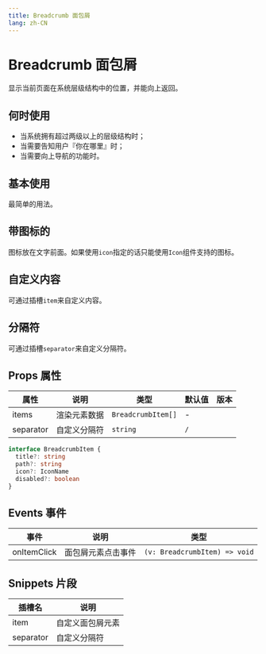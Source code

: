 ```yaml
---
title: Breadcrumb 面包屑
lang: zh-CN
---
```


# Breadcrumb 面包屑

显示当前页面在系统层级结构中的位置，并能向上返回。

## 何时使用

- 当系统拥有超过两级以上的层级结构时；
- 当需要告知用户『你在哪里』时；
- 当需要向上导航的功能时。

## 基本使用

最简单的用法。

<demo src="../../../../example/breadcrumb/basic.svelte"></demo>

## 带图标的

图标放在文字前面。如果使用`icon`指定的话只能使用`Icon`组件支持的图标。

<demo src="../../../../example/breadcrumb/icon.svelte"></demo>

## 自定义内容

可通过插槽`item`来自定义内容。

<demo src="../../../../example/breadcrumb/item.svelte"></demo>

## 分隔符

可通过插槽`separator`来自定义分隔符。

<demo src="../../../../example/breadcrumb/separator.svelte"></demo>

## Props 属性

| 属性      | 说明         | 类型               | 默认值 | 版本 |
| --------- | ------------ | ------------------ | ------ | ---- |
| items     | 渲染元素数据 | `BreadcrumbItem[]` | -      |      |
| separator | 自定义分隔符 | `string`           | `/`    |      |

```ts
interface BreadcrumbItem {
  title?: string
  path?: string
  icon?: IconName
  disabled?: boolean
}
```

## Events 事件

| 事件        | 说明               | 类型                          |
| ----------- | ------------------ | ----------------------------- |
| onItemClick | 面包屑元素点击事件 | `(v: BreadcrumbItem) => void` |

## Snippets 片段

| 插槽名    | 说明             |
| --------- | ---------------- |
| item      | 自定义面包屑元素 |
| separator | 自定义分隔符     |
